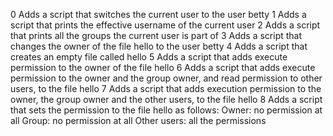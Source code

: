 0 Adds a script that switches the current user to the user betty
1 Adds a script that prints the effective username of the current user
2 Adds a script that prints all the groups the current user is part of
3 Adds a script that changes the owner of the file hello to the user betty
4 Adds a script that creates an empty file called hello
5 Adds a script that adds execute permission to the owner of the file hello
6 Adds a script that adds execute permission to the owner and the group owner, and read permission to other users, to the file hello
7 Adds a script that adds execution permission to the owner, the group owner and the other users, to the file hello
8 Adds a script that sets the permission to the file hello as follows:    Owner: no permission at all       Group: no permission at all    Other users: all the permissions

